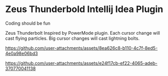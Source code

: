 # Zeus Thunderbold Intellij Idea Plugin


<!-- Plugin description -->

Coding should be fun

Zeus Thunderbolt Inspired by PowerMode plugin. Each cursor change will cast flying particles. Big cursor changes will cast lightning bolts.
              
<!-- Plugin description end -->



https://github.com/user-attachments/assets/8ea626c8-b110-4c7f-8ed5-4e0a98e06bd3



https://github.com/user-attachments/assets/e24f17cb-ef22-4065-adeb-370770041138


